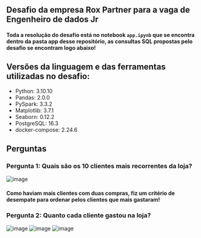 ## Desafio da empresa Rox Partner para a vaga de Engenheiro de dados Jr
#### Toda a resolução do desafio está no notebook `app.ipynb` que se encontra dentro da pasta app desse repositório, as consultas SQL propostas pelo desafio se encontram logo abaixo!

## Versões da linguagem e das ferramentas utilizadas no desafio:
  - Python: 3.10.10
  - Pandas: 2.0.0
  - PySpark: 3.3.2
  - Matplotlib: 3.7.1
  - Seaborn: 0.12.2
  - PostgreSQL: 16.3
  - docker-compose: 2.24.6
## Perguntas

### Pergunta 1: Quais são os 10 clientes mais recorrentes da loja?
![image](https://github.com/Saldanhaa7/Desafio_Rox/assets/102561300/d3ba82dd-4aaf-4ef7-b994-62d5e6bb38bf)
#### Como haviam mais clientes com duas compras, fiz um critério de desempate para ordenar pelos clientes que mais gastaram!

### Pergunta 2: Quanto cada cliente gastou na loja?
![image](https://github.com/Saldanhaa7/Desafio_Rox/assets/102561300/5ef04d9d-f6a1-4db8-8fc8-b188a258de3e)
![image](https://github.com/Saldanhaa7/Desafio_Rox/assets/102561300/6fee3015-a6da-4479-86f5-6a9843fb2194)
![image](https://github.com/Saldanhaa7/Desafio_Rox/assets/102561300/0508af6c-4fa4-49b8-8e2a-a37375cb7916)

